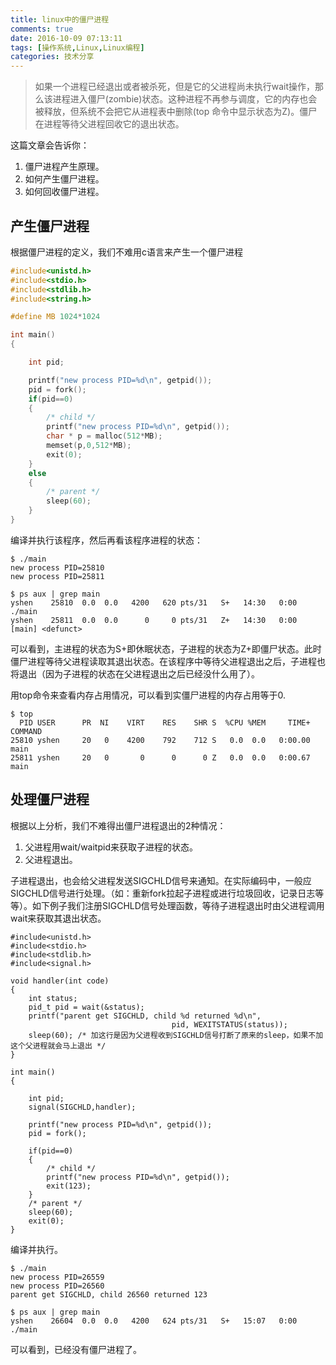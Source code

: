 ```yaml
---
title: linux中的僵尸进程
comments: true
date: 2016-10-09 07:13:11
tags: [操作系统,Linux,Linux编程]
categories: 技术分享
---
```


> 如果一个进程已经退出或者被杀死，但是它的父进程尚未执行wait操作，那么该进程进入僵尸(zombie)状态。这种进程不再参与调度，它的内存也会被释放，但系统不会把它从进程表中删除(top 命令中显示状态为Z)。僵尸在进程等待父进程回收它的退出状态。

这篇文章会告诉你：
1. 僵尸进程产生原理。
2. 如何产生僵尸进程。
3. 如何回收僵尸进程。

<!--more-->

## 产生僵尸进程
根据僵尸进程的定义，我们不难用c语言来产生一个僵尸进程

```c
#include<unistd.h>
#include<stdio.h>
#include<stdlib.h>
#include<string.h>

#define MB 1024*1024

int main()
{

    int pid;

    printf("new process PID=%d\n", getpid());
    pid = fork();
    if(pid==0)
    {   
        /* child */
        printf("new process PID=%d\n", getpid());
        char * p = malloc(512*MB);
        memset(p,0,512*MB);
        exit(0);
    }   
    else
    {   
        /* parent */
        sleep(60);
    }   
}      
```
编译并执行该程序，然后再看该程序进程的状态：
```
$ ./main 
new process PID=25810
new process PID=25811

$ ps aux | grep main
yshen    25810  0.0  0.0   4200   620 pts/31   S+   14:30   0:00 ./main
yshen    25811  0.0  0.0      0     0 pts/31   Z+   14:30   0:00 [main] <defunct>

```

可以看到，主进程的状态为S+即休眠状态，子进程的状态为Z+即僵尸状态。此时僵尸进程等待父进程读取其退出状态。在该程序中等待父进程退出之后，子进程也将退出（因为子进程的状态在父进程退出之后已经没什么用了）。

用top命令来查看内存占用情况，可以看到实僵尸进程的内存占用等于0.
```
$ top
  PID USER      PR  NI    VIRT    RES    SHR S  %CPU %MEM     TIME+ COMMAND 
25810 yshen     20   0    4200    792    712 S   0.0  0.0   0:00.00 main
25811 yshen     20   0       0      0      0 Z   0.0  0.0   0:00.67 main
```

## 处理僵尸进程
根据以上分析，我们不难得出僵尸进程退出的2种情况：
1. 父进程用wait/waitpid来获取子进程的状态。
2. 父进程退出。

子进程退出，也会给父进程发送SIGCHLD信号来通知。在实际编码中，一般应SIGCHLD信号进行处理。（如：重新fork拉起子进程或进行垃圾回收，记录日志等等）。如下例子我们注册SIGCHLD信号处理函数，等待子进程退出时由父进程调用wait来获取其退出状态。
```
#include<unistd.h>
#include<stdio.h>
#include<stdlib.h>
#include<signal.h>

void handler(int code)
{
	int status;
	pid_t pid =	wait(&status);
	printf("parent get SIGCHLD, child %d returned %d\n",
									pid, WEXITSTATUS(status));
	sleep(60); /* 加这行是因为父进程收到SIGCHLD信号打断了原来的sleep，如果不加这个父进程就会马上退出 */
}

int main()
{

	int pid;
	signal(SIGCHLD,handler);
	
	printf("new process PID=%d\n", getpid());
	pid = fork();

	if(pid==0)
	{
		/* child */
		printf("new process PID=%d\n", getpid());
		exit(123);
	}
	/* parent */
	sleep(60);
	exit(0);
}
```
编译并执行。
```
$ ./main 
new process PID=26559
new process PID=26560
parent get SIGCHLD, child 26560 returned 123

$ ps aux | grep main
yshen    26604  0.0  0.0   4200   624 pts/31   S+   15:07   0:00 ./main
```
可以看到，已经没有僵尸进程了。


